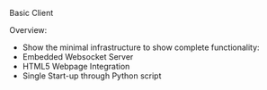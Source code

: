 Basic Client

Overview:
*  Show the minimal infrastructure to show complete functionality:
  *  Embedded Websocket Server
  *  HTML5 Webpage Integration
  *  Single Start-up through Python script
